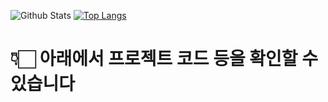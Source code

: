 ![Github Stats](https://github-readme-stats.vercel.app/api?username=s-a-park&show_icons=true)
[![Top Langs](https://github-readme-stats.vercel.app/api/top-langs/?username=s-a-park&layout=compact)](https://github.com/s-a-park/github-readme-stats)


# 👇🏻 아래에서 프로젝트 코드 등을 확인할 수 있습니다
